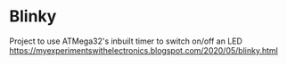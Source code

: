 # Blinky
Project to use ATMega32's inbuilt timer to switch on/off an LED
https://myexperimentswithelectronics.blogspot.com/2020/05/blinky.html
